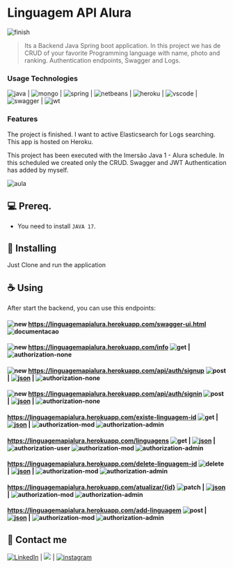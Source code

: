 # Linguagem API Alura 
![finish]

> Its a Backend Java Spring boot application. In this project we has de CRUD of your favorite Programming language with name, photo and ranking. Authentication endpoints, Swagger and Logs. 

### Usage Technologies

![java] | ![mongo] | ![spring] | ![netbeans] | ![heroku] | ![vscode] | ![swagger] |  ![jwt]

### Features

The project is finished. I want to active Elasticsearch for Logs searching. This app is hosted on Heroku. 

This project has been executed with the Imersão Java 1 - Alura schedule. In this scheduled we created only the CRUD. 
Swagger and JWT Authentication has added by myself.

![aula](https://www.alura.com.br/assets/img/imersao-java/imersao-java-share-img-02.1677857598.png)

## 💻 Prereq.

* You need to install `JAVA 17`.


## 🚀 Installing <LinguagemAPI>

Just Clone and run the application

## ☕ Using <LinguagemAPIAlura>

After start the backend, you can use this endpoints:


#### ![new] https://linguagemapialura.herokuapp.com/swagger-ui.html ![documentacao]
#### ![new] https://linguagemapialura.herokuapp.com/info ![get] | ![authorization-none] 
#### ![new] https://linguagemapialura.herokuapp.com/api/auth/signup ![post] | [![json][json]][post-acc-ex] | ![authorization-none] 
#### ![new] https://linguagemapialura.herokuapp.com/api/auth/signin ![post] | [![json][json]][post-login-ex] | ![authorization-none]  
#### https://linguagemapialura.herokuapp.com/existe-linguagem-id ![get] | [![json][json]][get-example] | ![authorization-mod] ![authorization-admin]  
#### https://linguagemapialura.herokuapp.com/linguagens ![get] | [![json][json]][list-get-example] | ![authorization-user] ![authorization-mod] ![authorization-admin]  
#### https://linguagemapialura.herokuapp.com/delete-linguagem-id ![delete] | [![json][json]][delete-example] | ![authorization-mod] ![authorization-admin]  
#### https://linguagemapialura.herokuapp.com/atualizar/{id} ![patch] | [![json][json]][patch-example] | ![authorization-mod] ![authorization-admin]  
#### https://linguagemapialura.herokuapp.com/add-linguagem ![post] | [![json][json]][post-example]  | ![authorization-mod] ![authorization-admin]  

## 📲 Contact me

[![LinkedIn][linkedin-shield]][linkedin-url] | <a href="mailto:vinighizi@gmail.com"><img src="https://img.shields.io/badge/gmail-%23DD0031.svg?&style=for-the-badge&logo=gmail&logoColor=white"/></a> | [![instagram][instagram]][ig] 

<!-- MARKDOWN LINKS & IMAGES -->
<!-- DEV TOOLS'N'FRAMEWORKS -->
[java]:https://img.shields.io/badge/Java-ED8B00?style=for-the-badge&logo=java&logoColor=white
[netbeans]:https://img.shields.io/badge/apache%20netbeans-1B6AC6?style=for-the-badge&logo=apache%20netbeans%20IDE&logoColor=white
[mongo]:https://img.shields.io/badge/MongoDB-4EA94B?style=for-the-badge&logo=mongodb&logoColor=white
[spring]:https://img.shields.io/badge/Spring_Boot-F2F4F9?style=for-the-badge&logo=spring-boot
[heroku]:https://img.shields.io/badge/Heroku-430098?style=for-the-badge&logo=heroku&logoColor=white
[vscode]:https://img.shields.io/badge/Visual%20Studio%20Code-0078d7.svg?style=for-the-badge&logo=visual-studio-code&logoColor=white
[swagger]:https://img.shields.io/badge/-Swagger-%23Clojure?style=for-the-badge&logo=swagger&logoColor=white
[jwt]:https://img.shields.io/badge/JWT-black?style=for-the-badge&logo=JSON%20web%20tokens

<!-- Project Status -->
[dev]:https://camo.githubusercontent.com/18185202231435bc1c2003830758e4b9f1567a33602d9d5ed1c73a04f8a44348/687474703a2f2f696d672e736869656c64732e696f2f7374617469632f76313f6c6162656c3d535441545553266d6573736167653d454d253230444553454e564f4c56494d454e544f26636f6c6f723d475245454e267374796c653d666f722d7468652d6261646765
[finish]:https://img.shields.io/badge/PROJECT-COMPLETE-%23FFC387.svg?labelColor=585858&style=for-the-badge&logoColor=FFFFFF
[new]:https://img.shields.io/badge/-NEW-Yellow

  
<!-- Contacts Markdown -->
[instagram]:https://img.shields.io/badge/Instagram-E4405F?style=for-the-badge&logo=instagram&logoColor=white
[ig]:https://www.instagram.com/viniciusghizi/
[linkedin-shield]: https://img.shields.io/badge/-LinkedIn-black.svg?style=for-the-badge&logo=linkedin&colorB=555
[linkedin-url]: http://www.linkedin.com/in/vinicius-ghizi-informatica/
  
<!-- API Commands -->
[get]:https://img.shields.io/badge/GET-2ea44f
[delete]:https://img.shields.io/badge/delete-red
[post]:https://img.shields.io/badge/post-yellow
[patch]:https://img.shields.io/badge/patch-yellow
[json]:https://img.shields.io/badge/JSON-body-blue
[get-example]:https://prnt.sc/JijKWIseCs0A
[list-get-example]:https://prnt.sc/WXUkmJF5g-L3
[delete-example]:https://prnt.sc/oRqMcmcW9w5C
[post-example]:https://prnt.sc/3YWIHtaLI3gA
[post-acc-ex]:https://prnt.sc/OHt6871fNudN
[post-login-ex]:https://prnt.sc/CODLzmAo7cA-
[patch-example]:https://prnt.sc/9s5jlcYIRCe7
[authorization-none]:https://img.shields.io/badge/Authorization-NONE-critical
[authorization-user]:https://img.shields.io/badge/Authorization-USER-critical
[authorization-mod]:https://img.shields.io/badge/Authorization-MOD-critical
[authorization-admin]:https://img.shields.io/badge/Authorization-ADMIN-critical
[documentacao]:https://img.shields.io/badge/-Documentation-red
